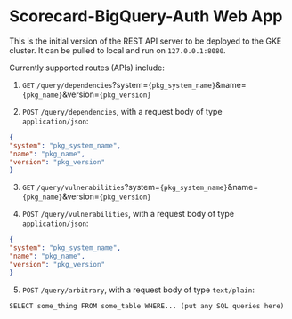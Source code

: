 # Scorecard-BigQuery-Auth Web App
This is the initial version of the REST API server to be deployed to the GKE cluster.
It can be pulled to local and run on `127.0.0.1:8080`.

Currently supported routes (APIs) include:
1. `GET` `/query/dependencies`?system=`{pkg_system_name}`&name=`{pkg_name}`&version=`{pkg_version}`

2. `POST` `/query/dependencies`, with a request body of type `application/json`:
  ```json
  {
  "system": "pkg_system_name",
  "name": "pkg_name",
  "version": "pkg_version"
  }
  ```
3. `GET` `/query/vulnerabilities`?system=`{pkg_system_name}`&name=`{pkg_name}`&version=`{pkg_version}`

4. `POST` `/query/vulnerabilities`, with a request body of type `application/json`:
  ```json
  {
  "system": "pkg_system_name",
  "name": "pkg_name",
  "version": "pkg_version"
  }
  ```
  
5. `POST` `/query/arbitrary`, with a request body of type `text/plain`:
  ```
  SELECT some_thing FROM some_table WHERE... (put any SQL queries here)
  ```
